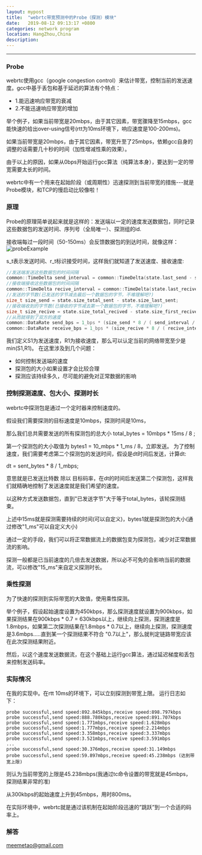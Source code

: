 ```yaml
---
layout: mypost
title:  "webrtc带宽预测中的Probe（探测）模块"
date:   2019-08-12 09:13:17 +0800
categories: network program 
location: HangZhou,China 
description:  
---
```

---

### Probe
webrtc使用gcc（google congestion control）来估计带宽，控制当前的发送速度。gcc中基于丢包和基于延迟的算法有个特点：
* 1.能迅速响应带宽的衰减
* 2.不能迅速响应带宽的增加

举个例子，如果当前带宽是20mbps，由于其它因素，带宽骤降至15mbps，gcc能快速的给出over-using信号(rtt为10ms环境下，响应速度是100-200ms)。

如果当前带宽是20mbps，由于其它因素，带宽升至了25mbps，依赖gcc自身的调整的话需要几十秒的时间（加性增减性乘的效果）。

由于以上的原因，如果从0bps开始运行gcc算法（纯算法本身），要达到一定的带宽需要太长的时间。

webrtc中有一个用来在起始阶段（或周期性）迅速探测到当前带宽的措施---就是Probe模块，和TCP的慢启动比较像啦！

### 原理
Probe的原理简单说起来就是这样的：发送端以一定的速度发送数据包，同时记录这些数据包的发送时间、序列号（全局唯一）、探测组的id.

接收端每过一段时间（50-150ms）会反馈数据包的到达时间，就像这样：
![probeExample](1.png)

s_t表示发送时间、r_t标识接受时间，这样我们就知道了发送速度、接收速度:

```C++
//发送端发送这些数据包的时间间隔
common::TimeDelta send_interval = common::TimeDelta(state.last_send - state.first_send);
//接收端接收这些数据包的时间间隔
common::TimeDelta recive_interval = common::TimeDelta(state.last_recive - state.first_recive);
//发送的字节数(已发送的字节减去最后一个数据包的字节，不难理解吧?)
size_t size_send = state.size_total_sent - state.size_last_sent;
//接收端收到的字节数(已接收的字节减去第一个数据包的字节，不难理解吧?)
size_t size_recive = state.size_total_recived - state.size_first_recived;
//从而就得到了双方的速度
common::DataRate send_bps = 1_bps * (size_send * 8 / ( send_interval / 1_sec));
common::DataRate receive_bps = 1_bps * (size_recive * 8 / ( recive_interval / 1_sec));
```

我们定义S1为发送速度，R1为接收速度，那么可以认定当前的网络带宽至少是min(S1,R1)。
在这里涉及到几个问题：
* 如何控制发送端的速度
* 探测包的大小如果设置才会比较合理
* 探测应该持续多久，尽可能的避免对正常数据的影响

### 控制探测速度、包大小、探测时长
webrtc中探测包是通过一个定时器来控制速度的。

假设我们需要探测的目标速度是10mbps，探测时间是10ms，

那么我们总共需要发送的所有探测包的总大小 total_bytes = 10mbps * 15ms  / 8 ;

第一个探测包的大小取值为 bytes1 = 10_mbps * 1_ms / 8，立即发送。
为了控制速度，我们需要考虑第二个探测包的发送时间，假设是dt时间后发送，计算dt:

dt = sent_bytes * 8 /  1_mbps; 

意思就是已发送比特数 除以 目标码率，在dt的时间后发送第二个探测包，这样我们就精确地控制了发送速度就是我们希望的速度。

以这种方式发送数据包，直到"已发送字节"大于等于total_bytes，该轮探测结束。

上述中15ms就是探测需要持续的时间(可以自定义)，bytes1就是探测包的大小(通过修改"1_ms"可以自定义大小)

通过一定的手段，我们可以将正常数据流上的数据包变为探测包，减少对正常数据流的影响。

探测一般都是已当前速度的几倍去发送数据，所以必不可免的会影响当前的数据流，可以修改"15_ms"来自定义探测时长。

### 乘性探测

为了快速的探测到实际带宽的大致值，使用乘性探测。

举个例子，假设起始速度设置为450kbps，那么探测速度就设置为900kbps，如果探测结果在900kbps * 0.7 = 630kbps以上，继续向上探测，探测速度是1.8mbps，如果第二次探测结果在1.8mbps * 0.7以上，继续向上探测，探测速度是3.6mbps.....直到某一个探测结果不符合 "0.7以上"，那么就判定链路带宽应该在此次探测结果附近。

然后，以这个速度发送数据流，在这个基础上运行gcc算法，通过延迟梯度和丢包来控制发送码率。

### 实际情况

在我的实现中。在rtt 10ms的环境下，可以立刻探测到带宽上限。
运行日志如下：

```shell
probe successful,send speed:892.845kbps,receive speed:898.797kbps
probe successful,send speed:888.780kbps,receive speed:891.707kbps
probe successful,send speed:1.771mbps,receive speed:1.628mbps
probe successful,send speed:1.777mbps,receive speed:2.214mbps
probe successful,send speed:3.358mbps,receive speed:3.337mbps
probe successful,send speed:3.521mbps,receive speed:3.591mbps
...
probe successful,send speed:30.376mbps,receive speed:31.149mbps
probe successful,send speed:59.897mbps,receive speed:45.238mbps (达到带宽上限)
```
则认为当前带宽的上限是45.238mbps(我通过tc命令设置的带宽就是45mbps，探测结果非常的准)

从300kbps的起始速度上升到45mbps，用时800ms。

在实际环境中，webrtc就是通过该机制在起始阶段迅速的”跳跃”到一个合适的码率上。

### 解答
meemetao@gmail.com
